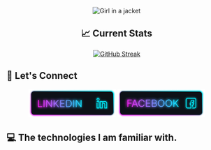 <p align="center">
  <img src="./Assets/banner.png" alt="Girl in a jacket" />
</p>

<h2 align="center">📈 Current Stats</h2>
<p align="center">
  <a href="https://git.io/streak-stats">
    <img src="https://streak-stats.demolab.com?user=shiyam-sarker10&theme=shadow-purple&sideNums=00CFEB&currStreakNum=DE00B1&currStreakLabel=DE00B1&stroke=181A1B00&ring=DE00B1&fire=DE00B1&dates=FFFFFF&sideLabels=00CFEB&border=00CFEB00&background=FF5B5B00" alt="GitHub Streak" />
  </a>
</p>

<h2>📢 Let's Connect</h2>
<p align="center">
  <a href="https://www.linkedin.com/in/shiyam-sarker" style="display: inline-block;">
    <img src="./Assets/Linkedin.png" alt="" width="200">
  </a>
  <a href="https://www.facebook.com/shiyamsarker/" style="display: inline-block;">
    <img src="./Assets/Facebook.png" alt="Girl in a jacket" width="200">
  </a>
</p>

<h2>💻 The technologies I am familiar with.</h2>
